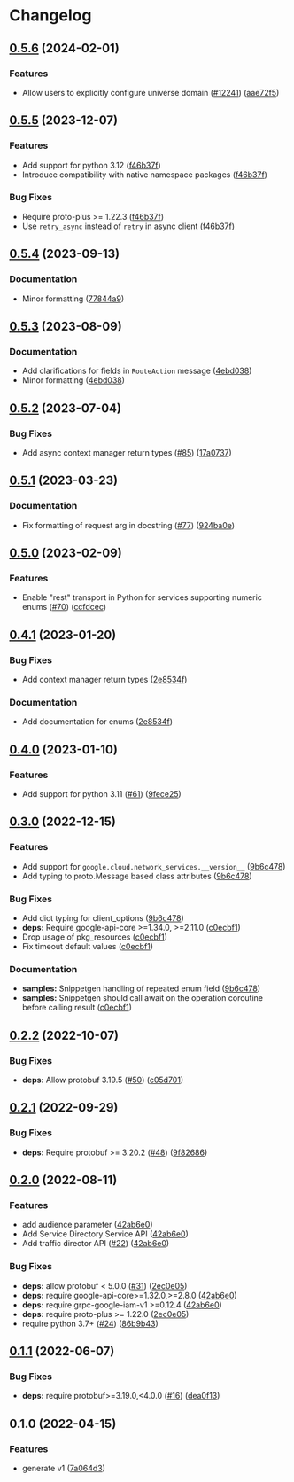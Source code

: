 # Changelog

## [0.5.6](https://github.com/googleapis/google-cloud-python/compare/google-cloud-network-services-v0.5.5...google-cloud-network-services-v0.5.6) (2024-02-01)


### Features

* Allow users to explicitly configure universe domain ([#12241](https://github.com/googleapis/google-cloud-python/issues/12241)) ([aae72f5](https://github.com/googleapis/google-cloud-python/commit/aae72f5e6c7d48e777fdf68d1012b2b51b912bad))

## [0.5.5](https://github.com/googleapis/google-cloud-python/compare/google-cloud-network-services-v0.5.4...google-cloud-network-services-v0.5.5) (2023-12-07)


### Features

* Add support for python 3.12 ([f46b37f](https://github.com/googleapis/google-cloud-python/commit/f46b37f825f96add7b127282414346c1a1a96231))
* Introduce compatibility with native namespace packages ([f46b37f](https://github.com/googleapis/google-cloud-python/commit/f46b37f825f96add7b127282414346c1a1a96231))


### Bug Fixes

* Require proto-plus &gt;= 1.22.3 ([f46b37f](https://github.com/googleapis/google-cloud-python/commit/f46b37f825f96add7b127282414346c1a1a96231))
* Use `retry_async` instead of `retry` in async client ([f46b37f](https://github.com/googleapis/google-cloud-python/commit/f46b37f825f96add7b127282414346c1a1a96231))

## [0.5.4](https://github.com/googleapis/python-network-services/compare/v0.5.3...v0.5.4) (2023-09-13)


### Documentation

* Minor formatting ([77844a9](https://github.com/googleapis/python-network-services/commit/77844a9947ddb22593a0f5e4ac16c439da3e7de3))

## [0.5.3](https://github.com/googleapis/python-network-services/compare/v0.5.2...v0.5.3) (2023-08-09)


### Documentation

* Add clarifications for fields in `RouteAction` message ([4ebd038](https://github.com/googleapis/python-network-services/commit/4ebd038751c9b6d82b1bc5df76507520170d259c))
* Minor formatting ([4ebd038](https://github.com/googleapis/python-network-services/commit/4ebd038751c9b6d82b1bc5df76507520170d259c))

## [0.5.2](https://github.com/googleapis/python-network-services/compare/v0.5.1...v0.5.2) (2023-07-04)


### Bug Fixes

* Add async context manager return types ([#85](https://github.com/googleapis/python-network-services/issues/85)) ([17a0737](https://github.com/googleapis/python-network-services/commit/17a0737eec7645eb09590cc3203677aff12beaef))

## [0.5.1](https://github.com/googleapis/python-network-services/compare/v0.5.0...v0.5.1) (2023-03-23)


### Documentation

* Fix formatting of request arg in docstring ([#77](https://github.com/googleapis/python-network-services/issues/77)) ([924ba0e](https://github.com/googleapis/python-network-services/commit/924ba0e125c84200a166a70798835f6df487422b))

## [0.5.0](https://github.com/googleapis/python-network-services/compare/v0.4.1...v0.5.0) (2023-02-09)


### Features

* Enable "rest" transport in Python for services supporting numeric enums ([#70](https://github.com/googleapis/python-network-services/issues/70)) ([ccfdcec](https://github.com/googleapis/python-network-services/commit/ccfdcecec0f5d187260d3753039ddb0090b39346))

## [0.4.1](https://github.com/googleapis/python-network-services/compare/v0.4.0...v0.4.1) (2023-01-20)


### Bug Fixes

* Add context manager return types ([2e8534f](https://github.com/googleapis/python-network-services/commit/2e8534f860d789225a27497223f0edf17befc5dd))


### Documentation

* Add documentation for enums ([2e8534f](https://github.com/googleapis/python-network-services/commit/2e8534f860d789225a27497223f0edf17befc5dd))

## [0.4.0](https://github.com/googleapis/python-network-services/compare/v0.3.0...v0.4.0) (2023-01-10)


### Features

* Add support for python 3.11 ([#61](https://github.com/googleapis/python-network-services/issues/61)) ([9fece25](https://github.com/googleapis/python-network-services/commit/9fece25c41d10677764ef70286786bb90f535842))

## [0.3.0](https://github.com/googleapis/python-network-services/compare/v0.2.2...v0.3.0) (2022-12-15)


### Features

* Add support for `google.cloud.network_services.__version__` ([9b6c478](https://github.com/googleapis/python-network-services/commit/9b6c478c95590aac6602217e80e346895e99ecf4))
* Add typing to proto.Message based class attributes ([9b6c478](https://github.com/googleapis/python-network-services/commit/9b6c478c95590aac6602217e80e346895e99ecf4))


### Bug Fixes

* Add dict typing for client_options ([9b6c478](https://github.com/googleapis/python-network-services/commit/9b6c478c95590aac6602217e80e346895e99ecf4))
* **deps:** Require google-api-core &gt;=1.34.0, >=2.11.0  ([c0ecbf1](https://github.com/googleapis/python-network-services/commit/c0ecbf1430820b0415cb8ae02e18d4a687e6fd45))
* Drop usage of pkg_resources ([c0ecbf1](https://github.com/googleapis/python-network-services/commit/c0ecbf1430820b0415cb8ae02e18d4a687e6fd45))
* Fix timeout default values ([c0ecbf1](https://github.com/googleapis/python-network-services/commit/c0ecbf1430820b0415cb8ae02e18d4a687e6fd45))


### Documentation

* **samples:** Snippetgen handling of repeated enum field ([9b6c478](https://github.com/googleapis/python-network-services/commit/9b6c478c95590aac6602217e80e346895e99ecf4))
* **samples:** Snippetgen should call await on the operation coroutine before calling result ([c0ecbf1](https://github.com/googleapis/python-network-services/commit/c0ecbf1430820b0415cb8ae02e18d4a687e6fd45))

## [0.2.2](https://github.com/googleapis/python-network-services/compare/v0.2.1...v0.2.2) (2022-10-07)


### Bug Fixes

* **deps:** Allow protobuf 3.19.5 ([#50](https://github.com/googleapis/python-network-services/issues/50)) ([c05d701](https://github.com/googleapis/python-network-services/commit/c05d7015b39317876ec7d63819345ef63431a3cc))

## [0.2.1](https://github.com/googleapis/python-network-services/compare/v0.2.0...v0.2.1) (2022-09-29)


### Bug Fixes

* **deps:** Require protobuf >= 3.20.2 ([#48](https://github.com/googleapis/python-network-services/issues/48)) ([9f82686](https://github.com/googleapis/python-network-services/commit/9f826865f03ad0a29910b94e0fbbc184e57b5695))

## [0.2.0](https://github.com/googleapis/python-network-services/compare/v0.1.1...v0.2.0) (2022-08-11)


### Features

* add audience parameter ([42ab6e0](https://github.com/googleapis/python-network-services/commit/42ab6e04f356f1b65a805944ef07a780b95a02a9))
* Add Service Directory Service API ([42ab6e0](https://github.com/googleapis/python-network-services/commit/42ab6e04f356f1b65a805944ef07a780b95a02a9))
* Add traffic director API ([#22](https://github.com/googleapis/python-network-services/issues/22)) ([42ab6e0](https://github.com/googleapis/python-network-services/commit/42ab6e04f356f1b65a805944ef07a780b95a02a9))


### Bug Fixes

* **deps:** allow protobuf < 5.0.0 ([#31](https://github.com/googleapis/python-network-services/issues/31)) ([2ec0e05](https://github.com/googleapis/python-network-services/commit/2ec0e054b18243b7b157e0a59ac5acfe6864ae3c))
* **deps:** require google-api-core>=1.32.0,>=2.8.0 ([42ab6e0](https://github.com/googleapis/python-network-services/commit/42ab6e04f356f1b65a805944ef07a780b95a02a9))
* **deps:** require grpc-google-iam-v1 >=0.12.4 ([42ab6e0](https://github.com/googleapis/python-network-services/commit/42ab6e04f356f1b65a805944ef07a780b95a02a9))
* **deps:** require proto-plus >= 1.22.0 ([2ec0e05](https://github.com/googleapis/python-network-services/commit/2ec0e054b18243b7b157e0a59ac5acfe6864ae3c))
* require python 3.7+ ([#24](https://github.com/googleapis/python-network-services/issues/24)) ([86b9b43](https://github.com/googleapis/python-network-services/commit/86b9b43f15fbe341c6f9eddfa7a520185c2d2668))

## [0.1.1](https://github.com/googleapis/python-network-services/compare/v0.1.0...v0.1.1) (2022-06-07)


### Bug Fixes

* **deps:** require protobuf>=3.19.0,<4.0.0 ([#16](https://github.com/googleapis/python-network-services/issues/16)) ([dea0f13](https://github.com/googleapis/python-network-services/commit/dea0f136a38d10de086985878ed3676e40b1444c))

## 0.1.0 (2022-04-15)


### Features

* generate v1 ([7a064d3](https://github.com/googleapis/python-network-services/commit/7a064d306d46663e1284a77411d2404576a4a5e7))
